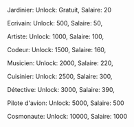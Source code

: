 Jardinier: 
    Unlock: Gratuit,
    Salaire: 20

Ecrivain:
    Unlock: 500,
    Salaire: 50,

Artiste:
    Unlock: 1000,
    Salaire: 100,

Codeur:
    Unlock: 1500,
    Salaire: 160,

Musicien:
    Unlock: 2000,
    Salaire: 220,

Cuisinier:
    Unlock: 2500,
    Salaire: 300,

Détective:
    Unlock: 3000,
    Salaire: 390,

Pilote d'avion:
    Unlock: 5000,
    Salaire: 500

Cosmonaute: 
    Unlock: 10000,
    Salaire: 1000